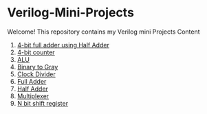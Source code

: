 # Verilog-Mini-Projects
Welcome! This repository contains my Verilog mini Projects
Content
1. [4-bit full adder using Half Adder](https://github.com/V-Nagisetty/Verilog-Mini-Projects/tree/main/4-bit%20FA%20using%20HA)
2. [4-bit counter](https://github.com/V-Nagisetty/Verilog-Mini-Projects/tree/main/4-bit%20counter)
3. [ALU](https://github.com/V-Nagisetty/Verilog-Mini-Projects/tree/main/ALU)
4. [Binary to Gray](https://github.com/V-Nagisetty/Verilog-Mini-Projects/tree/main/Binary%20to%20Gray)
5. [Clock Divider](https://github.com/V-Nagisetty/Verilog-Mini-Projects/tree/main/Clock%20divider)
6. [Full Adder](https://github.com/V-Nagisetty/Verilog-Mini-Projects/tree/main/Full%20Adder)
7. [Half Adder](https://github.com/V-Nagisetty/Verilog-Mini-Projects/tree/main/Half%20Adder)
8. [Multiplexer](https://github.com/V-Nagisetty/Verilog-Mini-Projects/tree/main/Multiplexer)
9. [N bit shift register](https://github.com/V-Nagisetty/Verilog-Mini-Projects/tree/main/N-bit%20shift%20Register)
